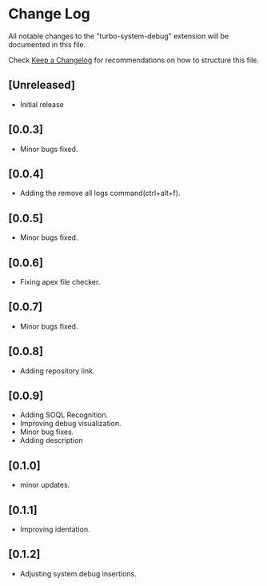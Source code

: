 # Change Log

All notable changes to the "turbo-system-debug" extension will be documented in this file.

Check [Keep a Changelog](http://keepachangelog.com/) for recommendations on how to structure this file.

## [Unreleased]

- Initial release

## [0.0.3]

- Minor bugs fixed.

## [0.0.4]

- Adding the remove all logs command(ctrl+alt+f).

## [0.0.5]

- Minor bugs fixed.

## [0.0.6]

- Fixing apex file checker.

## [0.0.7]

- Minor bugs fixed.

## [0.0.8]

- Adding repository link.

## [0.0.9]

- Adding SOQL Recognition.
- Improving debug visualization.
- Minor bug fixes.
- Adding description

## [0.1.0]

- minor updates.

## [0.1.1]

- Improving identation.

## [0.1.2]

- Adjusting system.debug insertions.
